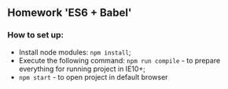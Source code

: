 ## Homework 'ES6 + Babel'

### How to set up:
* Install node modules: `npm install`;
* Execute the following command: `npm run compile` - to prepare everything for running project in IE10+;
* `npm start` - to open project in default browser